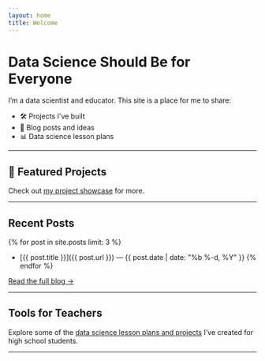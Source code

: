 ```yaml
---
layout: home
title: Welcome
---
```


# Data Science Should Be for Everyone

I’m a data scientist and educator. This site is a place for me to share:
- 🛠️ Projects I've built
- 📓 Blog posts and ideas
- 📊 Data science lesson plans

---

## 🚀 Featured Projects

Check out [my project showcase](projects.html) for more.

---

## Recent Posts

{% for post in site.posts limit: 3 %}
- [{{ post.title }}]({{ post.url }}) — {{ post.date | date: "%b %-d, %Y" }}
{% endfor %}

[Read the full blog →](blog.html)

---

## Tools for Teachers

Explore some of the [data science lesson plans and projects](lessons.html) I’ve created for high school students.

---

